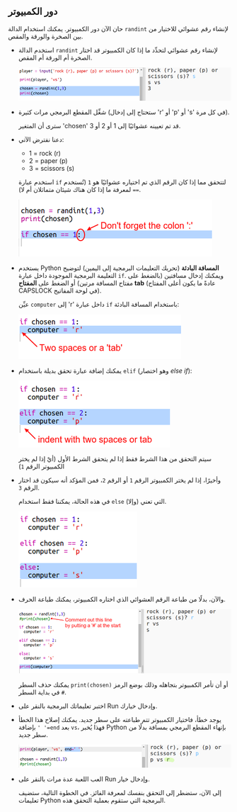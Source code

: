 ## دور الكمبيوتر

حان الآن دور الكمبيوتر. يمكنك استخدام الدالة `randint` لإنشاء رقم عشوائي للاختيار من بين الصخرة والورقة والمقص. 

  


+ استخدم الدالة `randint` لإنشاء رقم عشوائي لتحدِّد ما إذا كان الكمبيوتر قد اختار الصخرة أم الورقة أم المقص. 

  ![screenshot](images/rps-randint.png)
  
+ شغِّل المقطع البرمجي مرات كثيرة (ستحتاج إلى إدخال 'r' أو 'p' أو 's' في كل مرة).
  
  سترى أن المتغير 'chosen' قد تم تعيينه عشوائيًا إلى 1 أو 2 أو 3. 
  
+ دعنا نفترض الآتي:
  
  + 1 = rock (r)
  + 2 = paper (p)
  + 3 = scissors (s)

  استخدم عبارة `if` لتتحقق مما إذا كان الرقم الذي تم اختياره عشوائيًا هو `1` (تُستخدم `==` لمعرفة ما إذا كان هناك شيئان متماثلان أم لا). 
  
  ![screenshot](images/rps-if-1.png)
  
+ يستخدم Python __المسافة البادئة__ (تحريك التعليمات البرمجية إلى اليمين) لتوضيح التعليمة البرمجية الموجودة داخل عبارة `if`. ويمكنك إدخال مسافتين (بالضغط على مفتاح المسافة مرتين) أو الضغط على __المفتاح tab__ (عادةً ما يكون أعلى المفتاح CAPSLOCK في لوحة المفاتيح).

  عيِّن `computer` إلى 'r' داخل عبارة `if` باستخدام المسافة البادئة:
  
  ![screenshot](images/rps-indent.png)
  
+ يمكنك إضافة عبارة تحقق بديلة باستخدام `elif` (وهو اختصار _else if_):

  ![screenshot](images/rps-elif-2.png)

  سيتم التحقق من هذا الشرط فقط إذا لم يتحقق الشرط الأول (أيْ إذا لم يختر الكمبيوتر الرقم `1`)
  
+ وأخيرًا، إذا لم يختر الكمبيوتر الرقم `1` أو الرقم `2`، فمن المؤكد أنه سيكون قد اختار الرقم `3`. 

  في هذه الحالة، يمكننا فقط استخدام `else` التي تعني (وإلا). 
  
  ![screenshot](images/rps-else-3.png)
  
+ والآن، بدلًا من طباعة الرقم العشوائي الذي اختاره الكمبيوتر، يمكنك طباعة الحرف. 

   ![screenshot](images/rps-print-computer.png)
   
   يمكنك حذف السطر `print(chosen)` أو أن تأمر الكمبيوتر بتجاهله وذلك بوضع الرمز `#` في بداية السطر.
      
+ اختبر تعليماتك البرمجية بالنقر على Run وإدخال خيارك. 

+ يوجد خطأ، فاختيار الكمبيوتر تتم طباعته على سطر جديد. يمكنك إصلاح هذا الخطأ بإضافة `' '=end` بعد `vs`، فهذا يُخبر Python بإنهاء المقطع البرمجي بمسافة بدلًا من سطر جديد. 

   ![screenshot](images/rps-same-line.png)
      
+ العب اللعبة عدة مرات بالنقر على Run وإدخال خيار.

  إلى الآن، ستضطر إلى التحقق بنفسك لمعرفة الفائز. في الخطوة التالية، ستضيف تعليمات Python البرمجية التي ستقوم بعملية التحقق هذه.   
  



